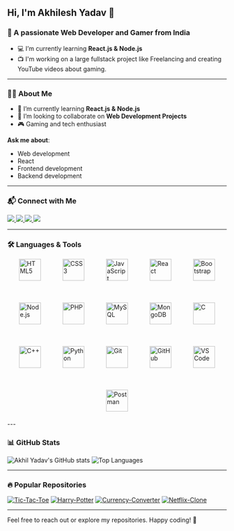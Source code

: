 ## Hi, I'm Akhilesh Yadav 👋

### 🌟 A passionate Web Developer and Gamer from India

- 💻 I’m currently learning **React.js & Node.js**
- 📺 I'm working on a large fullstack project like Freelancing and creating YouTube videos about gaming.

---

### 👨‍💻 About Me
- 🌱 I’m currently learning **React.js & Node.js**
- 👯 I’m looking to collaborate on **Web Development Projects**
- 🎮 Gaming and tech enthusiast

**Ask me about**:
- Web development
- React
- Frontend development
- Backend development

---

### 📬 Connect with Me
<p align="left">
  <a href="mailto:yadavakhil766@gmail.com" target="_blank">
    <img src="https://img.shields.io/badge/Gmail-D14836?style=for-the-badge&logo=gmail&logoColor=white" />
  </a>
  <a href="https://www.linkedin.com/in/akhilesh-yadav-5a0955310?utm_source=share&utm_campaign=share_via&utm_content=profile&utm_medium=android_app" target="_blank">
    <img src="https://img.shields.io/badge/LinkedIn-0077B5?style=for-the-badge&logo=linkedin&logoColor=white" />
  </a>
  <a href="https://www.instagram.com/akhil_yadav972?igsh=MW14NGMxOTY3ZTh0ZA==" target="_blank">
    <img src="https://img.shields.io/badge/Instagram-E4405F?style=for-the-badge&logo=instagram&logoColor=white" />
  </a>
  <a href="https://youtube.com/@lordakhilgaming3375?si=DerW7D2QPkekufQV" target="_blank">
    <img src="https://img.shields.io/badge/YouTube-FF0000?style=for-the-badge&logo=youtube&logoColor=white" />
  </a>
</p>

---

### 🛠️ Languages & Tools
<div style="display: flex; flex-wrap: wrap; justify-content: center; gap: 50px; margin-bottom: 20px;"  style="padding: 20px;">
        <!-- Frontend -->
        <!-- <div style="display: flex; flex-wrap: wrap; justify-content: center; gap: 25px; margin-bottom: 20px;"> -->
          <img width="50" height="50" src="https://img.icons8.com/color/48/html-5--v1.png" alt="HTML5"/>
          <img width="50" height="50" src="https://img.icons8.com/color/48/css3.png" alt="CSS3"/>
          <img width="50" height="50" src="https://img.icons8.com/color/48/javascript--v1.png" alt="JavaScript"/>
          <img width="50" height="50" src="https://img.icons8.com/office/48/react.png" alt="React"/>
          <img width="50" height="50" src="https://img.icons8.com/color/48/bootstrap.png" alt="Bootstrap"/>
        <!-- </div> -->
        <!-- Backend -->
        <!-- <div style="display: flex; flex-wrap: wrap; justify-content: center; gap: 25px; margin-bottom: 20px;"> -->
          <img width="50" height="50" src="https://img.icons8.com/color/48/nodejs.png" alt="Node.js"/>
          <img width="50" height="50" src="https://img.icons8.com/officel/48/php-logo.png" alt="PHP"/>
          <img width="50" height="50" src="https://img.icons8.com/color/48/mysql-logo.png" alt="MySQL"/>
          <img width="50" height="50" src="https://img.icons8.com/external-tal-revivo-color-tal-revivo/48/external-mongodb-a-cross-platform-document-oriented-database-program-logo-color-tal-revivo.png" alt="MongoDB"/>
        <!-- </div> -->
        <!-- Programming Languages -->
        <!-- <div style="display: flex; flex-wrap: wrap; justify-content: center; gap: 25px; margin-bottom: 20px;"> -->
          <img width="50" height="50" src="https://img.icons8.com/color/48/c-programming.png" alt="C"/>
          <img width="50" height="50" src="https://img.icons8.com/color/48/c-plus-plus-logo.png" alt="C++"/>
          <img width="50" height="50" src="https://img.icons8.com/color/48/python--v1.png" alt="Python"/>
        <!-- </div> -->
        <!-- Tools -->
        <!-- <div style="display: flex; flex-wrap: wrap; justify-content: center; gap: 25px; margin-bottom: 20px;"> -->
          <img width="50" height="50" src="https://img.icons8.com/color/48/git.png" alt="Git"/>
          <img width="50" height="50" src="https://img.icons8.com/fluency/48/github.png" alt="GitHub"/>
          <img width="50" height="50" src="https://img.icons8.com/color/48/visual-studio-code-2019.png" alt="VS Code"/>
          <img width="50" height="50" src="https://img.icons8.com/external-tal-revivo-color-tal-revivo/48/external-postman-is-the-only-complete-api-development-environment-logo-color-tal-revivo.png" alt="Postman"/>
        </div>
      </div>
---

### 📊 GitHub Stats
<p align="left">
  <img src="https://github-readme-stats.vercel.app/api?username=YaadavAkhilesh&show_icons=true&theme=radical" alt="Akhil Yadav's GitHub stats" />
  <img src="https://github-readme-stats.vercel.app/api/top-langs/?username=YaadavAkhilesh&layout=compact&theme=radical" alt="Top Languages" />
</p>

---

### 🔥 Popular Repositories
[![Tic-Tac-Toe](https://github-readme-stats.vercel.app/api/pin/?username=YaadavAkhilesh&repo=Tic-Tac-Toe&theme=radical)](https://github.com/YaadavAkhilesh/Tic-Tac-Toe)
[![Harry-Potter](https://github-readme-stats.vercel.app/api/pin/?username=YaadavAkhilesh&repo=Harry-Potter&theme=radical)](https://github.com/YaadavAkhilesh/Harry-Potter)
[![Currency-Converter](https://github-readme-stats.vercel.app/api/pin/?username=YaadavAkhilesh&repo=Currency-Converter&theme=radical)](https://github.com/YaadavAkhilesh/Currency-Converter)
[![Netflix-Clone](https://github-readme-stats.vercel.app/api/pin/?username=YaadavAkhilesh&repo=Netflix-Clone&theme=radical)](https://github.com/YaadavAkhilesh/Netflix-Clone)

---

Feel free to reach out or explore my repositories. Happy coding! 🎉
